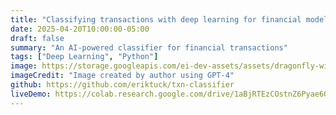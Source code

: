 ```yaml
---
title: "Classifying transactions with deep learning for financial models"
date: 2025-04-20T10:00:00-05:00
draft: false
summary: "An AI-powered classifier for financial transactions"
tags: ["Deep Learning", "Python"]
image: https://storage.googleapis.com/ei-dev-assets/assets/dragonfly-wing-gpt.png
imageCredit: "Image created by author using GPT-4"
github: https://github.com/eriktuck/txn-classifier
liveDemo: https://colab.research.google.com/drive/1aBjRTEzCOstnZ6Pyae6QRgce-VLhsZsu#scrollTo=UCsEB0tO9ynK
---
```

